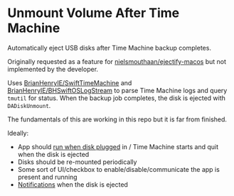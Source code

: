 # Unmount Volume After Time Machine

Automatically eject USB disks after Time Machine backup completes.

Originally requested as a feature for [nielsmouthaan/ejectify-macos](https://github.com/nielsmouthaan/ejectify-macos/issues/19) but not implemented by the developer.

Uses [BrianHenryIE/SwiftTimeMachine](https://github.com/BrianHenryIE/SwiftTimeMachine) and [BrianHenryIE/BHSwiftOSLogStream](https://github.com/BrianHenryIE/BHSwiftOSLogStream) to parse Time Machine logs and query `tmutil` for status. When the backup job completes, the disk is ejected with `DADiskUnmount`.

The fundamentals of this are working in this repo but it is far from finished.

Ideally:
* App should [run when disk plugged](https://apple.stackexchange.com/a/13724/299117) in / Time Machine starts and quit when the disk is ejected
* Disks should be re-mounted periodically
* Some sort of UI/checkbox to enable/disable/communicate the app is present and running
* [Notifications](https://github.com/dataJAR/Notifier) when the disk is ejected
